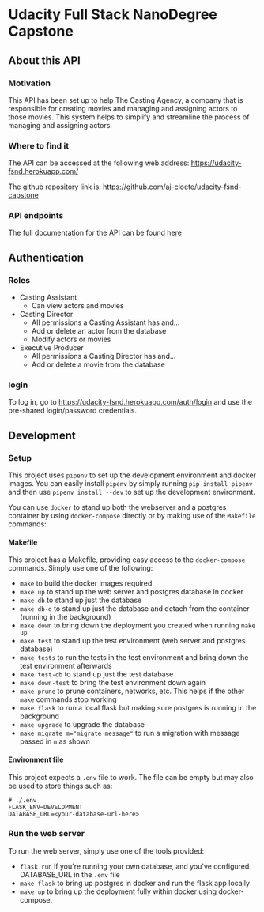# Udacity Full Stack NanoDegree Capstone

## About this API
### Motivation
This API has been set up to help The Casting Agency, a company that is responsible for
creating movies and managing and assigning actors to those movies.
This system helps to simplify and streamline the process of managing and assigning actors.

### Where to find it
The API can be accessed at the following web address: https://udacity-fsnd.herokuapp.com/

The github repository link is: https://github.com/aj-cloete/udacity-fsnd-capstone

### API endpoints
The full documentation for the API can be found [here](./API.md)

## Authentication
### Roles

- Casting Assistant
  - Can view actors and movies
- Casting Director
  - All permissions a Casting Assistant has and...
  - Add or delete an actor from the database
  - Modify actors or movies
- Executive Producer
  - All permissions a Casting Director has and...
  - Add or delete a movie from the database

### login
To log in, go to https://udacity-fsnd.herokuapp.com/auth/login and use the pre-shared login/password credentials.


## Development
### Setup
This project uses `pipenv` to set up the development environment and docker images.
You can easily install `pipenv` by simply running `pip install pipenv`
and then use `pipenv install --dev` to set up the development environment.

You can use `docker` to stand up both the webserver and a postgres container by using `docker-compose` directly
or by making use of the `Makefile` commands:

#### Makefile
This project has a Makefile, providing easy access to the `docker-compose` commands.  Simply use one of the following:
- `make` to build the docker images required
- `make up` to stand up the web server and postgres database in docker
- `make db` to stand up just the database
- `make db-d` to stand up just the database and detach from the container (running in the background)
- `make down` to bring down the deployment you created when running `make up`
- `make test` to stand up the test environment (web server and postgres database)
- `make tests` to run the tests in the test environment and bring down the test environment afterwards
- `make test-db` to stand up just the test database
- `make down-test` to bring the test environment down again
- `make prune` to prune containers, networks, etc.  This helps if the other `make` commands stop working
- `make flask` to run a local flask but making sure postgres is running in the background
- `make upgrade` to upgrade the database
- `make migrate m="migrate message"` to run a migration with message passed in `m` as shown

#### Environment file
This project expects a `.env` file to work.  The file can be empty but may also be used to store things such as:

```
# ./.env
FLASK_ENV=DEVELOPMENT
DATABASE_URL=<your-database-url-here>
```

### Run the web server
To run the web server, simply use one of the tools provided:
- `flask run` if you're running your own database, and you've configured DATABASE_URL in the `.env` file
- `make flask` to bring up postgres in docker and run the flask app locally
- `make up` to bring up the deployment fully within docker using docker-compose.

